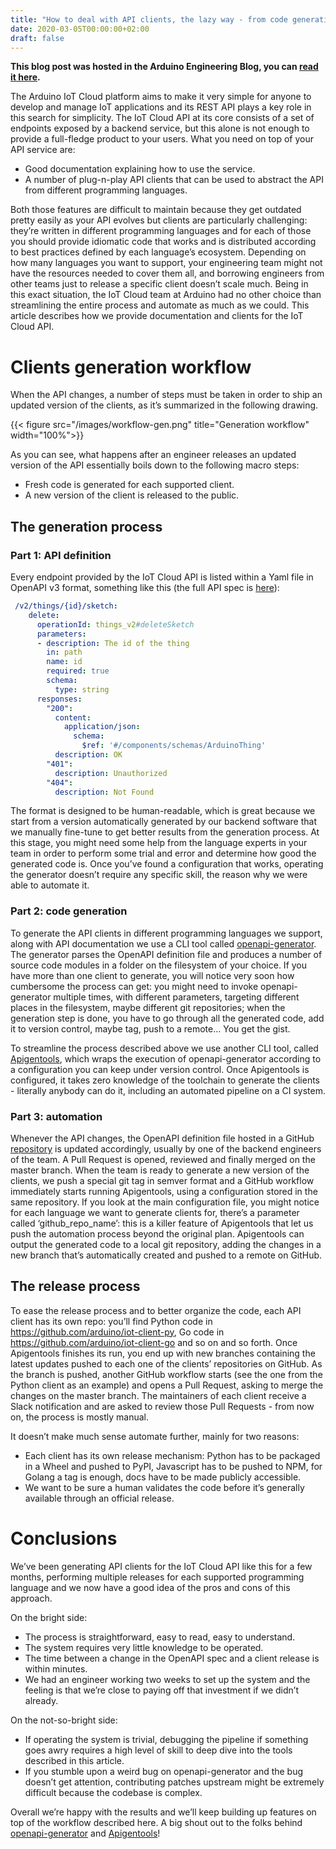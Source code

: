 ```yaml
---
title: "How to deal with API clients, the lazy way - from code generation to release management"
date: 2020-03-05T00:00:00+02:00
draft: false
---
```


**This blog post was hosted in the Arduino Engineering Blog, you can
[read it here](https://blog.arduino.cc/2020/03/05/how-to-deal-with-api-clients-the-lazy-way-from-code-generation-to-release-management/).**


The Arduino IoT Cloud platform aims to make it very simple for anyone to develop
and manage IoT applications and its REST API plays a key role in this search for
simplicity. The IoT Cloud API at its core consists of a set of endpoints exposed
by a backend service, but this alone is not enough to provide a full-fledge
product to your users. What you need on top of your API service are:

* Good documentation explaining how to use the service.
* A number of plug-n-play API clients that can be used to abstract the API from
  different programming languages.

Both those features are difficult to maintain because they get outdated pretty
easily as your API evolves but clients are particularly challenging: they’re
written in different programming languages and for each of those you should
provide idiomatic code that works and is distributed according to best practices
defined by each language’s ecosystem.
Depending on how many languages you want to support, your engineering team might
not have the resources needed to cover them all, and borrowing engineers from
other teams just to release a specific client doesn’t scale much.
Being in this exact situation, the IoT Cloud team at Arduino had no other choice
than streamlining the entire process and automate as much as we could. This
article describes how we provide documentation and clients for the IoT Cloud
API.

# Clients generation workflow

When the API changes, a number of steps must be taken in order to ship an
updated version of the clients, as it’s summarized in the following drawing.

{{< figure src="/images/workflow-gen.png" title="Generation workflow" width="100%">}}


As you can see, what happens after an engineer releases an updated version of
the API essentially boils down to the following macro steps:

* Fresh code is generated for each supported client.
* A new version of the client is released to the public.

## The generation process

### Part 1: API definition

Every endpoint provided by the IoT Cloud API is listed within a Yaml file in
OpenAPI v3 format, something like this (the full API spec is [here](https://github.com/arduino/clients-iot-api/tree/master/spec/v2)):

```yaml
 /v2/things/{id}/sketch:
    delete:
      operationId: things_v2#deleteSketch
      parameters:
      - description: The id of the thing
        in: path
        name: id
        required: true
        schema:
          type: string
      responses:
        "200":
          content:
            application/json:
              schema:
                $ref: '#/components/schemas/ArduinoThing'
          description: OK
        "401":
          description: Unauthorized
        "404":
          description: Not Found
```

The format is designed to be human-readable, which is great because we start
from a version automatically generated by our backend software that we manually
fine-tune to get better results from the generation process. At this stage, you
might need some help from the language experts in your team in order to perform
some trial and error and determine how good the generated code is. Once you’ve
found a configuration that works, operating the generator doesn’t require any
specific skill, the reason why we were able to automate it.

### Part 2: code generation

To generate the API clients in different programming languages we support, along
with API documentation we use a CLI tool called [openapi-generator]. The generator
parses the OpenAPI definition file and produces a number of source code modules
in a folder on the filesystem of your choice. If you have more than one client
to generate, you will notice very soon how cumbersome the process can get: you
might need to invoke openapi-generator multiple times, with different
parameters, targeting different places in the filesystem, maybe different git
repositories; when the generation step is done, you have to go through all the
generated code, add it to version control, maybe tag, push to a remote… You get
the gist.

To streamline the process described above we use another CLI tool, called
[Apigentools], which wraps the execution of openapi-generator according to a
configuration you can keep under version control. Once Apigentools is
configured, it takes zero knowledge of the toolchain to generate the clients -
literally anybody can do it, including an automated pipeline on a CI system.

### Part 3: automation

Whenever the API changes, the OpenAPI definition file hosted in a GitHub
[repository](https://github.com/arduino/clients-iot-api) is updated accordingly,
usually by one of the backend engineers of the team. A Pull Request is opened,
reviewed and finally merged on the master branch. When the team is ready to
generate a new version of the clients, we push a special git tag in semver
format and a GitHub workflow immediately starts running Apigentools, using a
configuration stored in the same repository. If you look at the main
configuration file, you might notice for each language we want to generate
clients for, there’s a parameter called ‘github_repo_name’: this is a killer
feature of Apigentools that let us push the automation process beyond the
original plan. Apigentools can output the generated code to a local git
repository, adding the changes in a new branch that’s automatically created and
pushed to a remote on GitHub.

## The release process

To ease the release process and to better organize the code, each API client has
its own repo: you’ll find Python code in
https://github.com/arduino/iot-client-py, Go code in
https://github.com/arduino/iot-client-go and so on and so forth. Once
Apigentools finishes its run, you end up with new branches containing the latest
updates pushed to each one of the clients’ repositories on GitHub. As the branch
is pushed, another GitHub workflow starts (see the one from the Python client as
an example) and opens a Pull Request, asking to merge the changes on the master
branch. The maintainers of each client receive a Slack notification and are
asked to review those Pull Requests - from now on, the process is mostly manual.

It doesn’t make much sense automate further, mainly for two reasons:

* Each client has its own release mechanism: Python has to be packaged in a
  Wheel and pushed to PyPI, Javascript has to be pushed to NPM, for Golang a tag
  is enough, docs have to be made publicly accessible.
* We want to be sure a human validates the code before it’s generally available
  through an official release.

# Conclusions

We’ve been generating API clients for the IoT Cloud API like this for a few
months, performing multiple releases for each supported programming language and
we now have a good idea of the pros and cons of this approach.

On the bright side:

* The process is straightforward, easy to read, easy to understand.
* The system requires very little knowledge to be operated.
* The time between a change in the OpenAPI spec and a client release is within
  minutes.
* We had an engineer working two weeks to set up the system and the feeling is
  that we’re close to paying off that investment if we didn’t already.

On the not-so-bright side:

* If operating the system is trivial, debugging the pipeline if something goes
  awry requires a high level of skill to deep dive into the tools described in
  this article.
* If you stumble upon a weird bug on openapi-generator and the bug doesn’t get
  attention, contributing patches upstream might be extremely difficult because
  the codebase is complex.

Overall we’re happy with the results and we’ll keep building up features on top
of the workflow described here. A big shout out to the folks behind
[openapi-generator] and [Apigentools]!

[openapi-generator]: https://github.com/OpenAPITools/openapi-generator
[Apigentools]: https://github.com/DataDog/apigentools